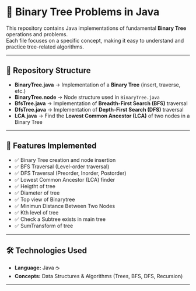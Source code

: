 # 🌳 Binary Tree Problems in Java

This repository contains Java implementations of fundamental **Binary Tree** operations and problems.  
Each file focuses on a specific concept, making it easy to understand and practice tree-related algorithms.

---

## 📂 Repository Structure

- **BinaryTree.java** → Implementation of a **Binary Tree** (insert, traverse, etc.)
- **BinaryTree.node** → Node structure used in `BinaryTree.java`
- **BfsTree.java** → Implementation of **Breadth-First Search (BFS)** traversal
- **DfsTree.java** → Implementation of **Depth-First Search (DFS)** traversal
- **LCA.java** → Find the **Lowest Common Ancestor (LCA)** of two nodes in a Binary Tree

---

## 🚀 Features Implemented
- ✅ Binary Tree creation and node insertion  
- ✅ BFS Traversal (Level-order traversal)  
- ✅ DFS Traversal (Preorder, Inorder, Postorder)  
- ✅ Lowest Common Ancestor (LCA) finder 
- ✅ Heigtht of tree
- ✅ Diameter of tree
- ✅ Top view of Binarytree
- ✅ Minimun Distance Between Two Nodes 
- ✅ Kth level of tree
- ✅ Check a Subtree exists in main tree
- ✅ SumTransform of tree



---

## 🛠️ Technologies Used
- **Language:** Java ☕  
- **Concepts:** Data Structures & Algorithms (Trees, BFS, DFS, Recursion)

---



